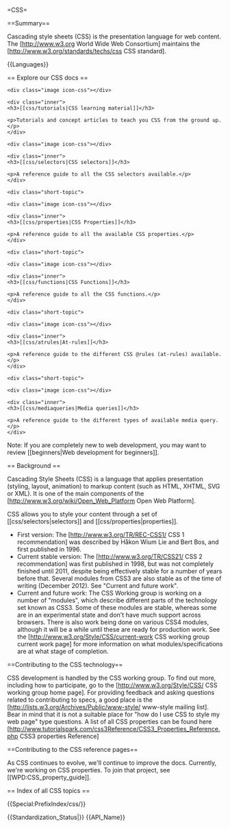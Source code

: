 =CSS=

==Summary==

Cascading style sheets (CSS) is the presentation language for web content. The [http://www.w3.org World Wide Web Consortium] maintains the [http://www.w3.org/standards/techs/css CSS standard].

{{Languages}}

== Explore our CSS docs ==

<div class="topic-container">

  <div class="short-topic">
  
    <div class="image icon-css"></div>
    
    <div class="inner">
    <h3>[[css/tutorials|CSS learning material]]</h3>
    
    <p>Tutorials and concept articles to teach you CSS from the ground up. </p>
    </div>
  
  </div>
  
  <div class="short-topic">
  
    <div class="image icon-css"></div>
    
    <div class="inner">
    <h3>[[css/selectors|CSS selectors]]</h3>
    
    <p>A reference guide to all the CSS selectors available.</p>
    </div>
  
  </div>
 
    <div class="short-topic">
  
    <div class="image icon-css"></div>
    
    <div class="inner">
    <h3>[[css/properties|CSS Properties]]</h3>
    
    <p>A reference guide to all the available CSS properties.</p>
    </div>
  
  </div>

  
    <div class="short-topic">
  
    <div class="image icon-css"></div>
    
    <div class="inner">
    <h3>[[css/functions|CSS Functions]]</h3>
    
    <p>A reference guide to all the CSS functions.</p>
    </div>
  
  </div>

  
    <div class="short-topic">
  
    <div class="image icon-css"></div>
    
    <div class="inner">
    <h3>[[css/atrules|At-rules]]</h3>
    
    <p>A reference guide to the different CSS @rules (at-rules) available.</p>
    </div>
  
  </div>

  
    <div class="short-topic">
  
    <div class="image icon-css"></div>
    
    <div class="inner">
    <h3>[[css/mediaqueries|Media queries]]</h3>
    
    <p>A reference guide to the different types of available media query.</p>
    </div>
  
  </div>

</div>
<div class="clearfixboth"></div>


Note: If you are completely new to web development, you may want to review [[beginners|Web development for beginners]].

== Background ==

Cascading Style Sheets (CSS) is a language that applies presentation (styling, layout, animation) to markup content (such as HTML, XHTML, SVG or XML). It is one of the main components of the [http://www.w3.org/wiki/Open_Web_Platform Open Web Platform].

CSS allows you to style your content through a set of [[css/selectors|selectors]] and [[css/properties|properties]].

* First version: The [http://www.w3.org/TR/REC-CSS1/ CSS 1 recommendation] was described by Håkon Wium Lie and Bert Bos, and first published in 1996.
* Current stable version: The [http://www.w3.org/TR/CSS21/ CSS 2 recommendation] was first published in 1998, but was not completely finished until 2011, despite being effectively stable for a number of years before that. Several modules from CSS3 are also stable as of the time of writing (December 2012). See "Current and future work". 
* Current and future work: The CSS Working group is working on a number of "modules", which describe different parts of the technology set known as CSS3. Some of these modules are stable, whereas some are in an experimental state and don't have much support across browsers. There is also work being done on various CSS4 modules, although it will be a while until these are ready for production work. See the [http://www.w3.org/Style/CSS/current-work CSS working group current work page] for more information on what modules/specifications are at what stage of completion.

==Contributing to the CSS technology==

CSS development is handled by the CSS working group. To find out more, including how to participate, go to the [http://www.w3.org/Style/CSS/ CSS working group home page]. For providing feedback and asking questions related to contributing to specs, a good place is the [http://lists.w3.org/Archives/Public/www-style/ www-style mailing list]. Bear in mind that it is not a suitable place for "how do I use CSS to style my web page" type questions. A list of all CSS properties can be found here
[http://www.tutorialspark.com/css3Reference/CSS3_Properties_Reference.php CSS3 properties Reference]

==Contributing to the CSS reference pages==

As CSS continues to evolve, we'll continue to improve the docs. Currently, we're working on CSS properties. To join that project, see [[WPD:CSS_property_guide]].

== Index of all CSS topics ==

{{Special:PrefixIndex/css/}}

{{Standardization_Status|}}
{{API_Name}}